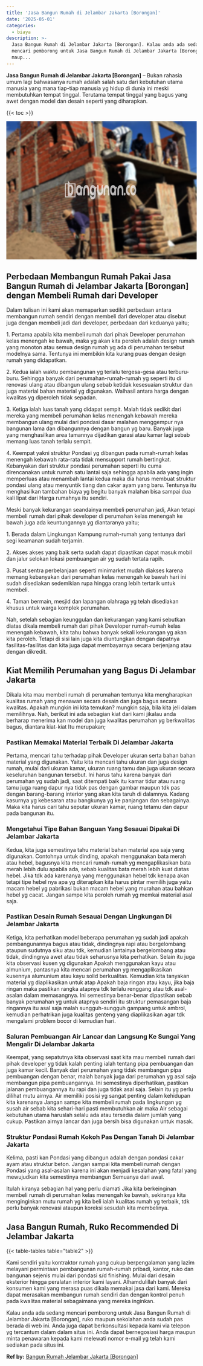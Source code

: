 ```yaml
---
title: 'Jasa Bangun Rumah di Jelambar Jakarta [Borongan]'
date: '2025-05-01'
categories:
  - biaya
description: >-
  Jasa Bangun Rumah di Jelambar Jakarta [Borongan]. Kalau anda ada sedang
  mencari pemborong untuk Jasa Bangun Rumah di Jelambar Jakarta [Borongan], ruko
  maup...
---
```


**Jasa Bangun Rumah di Jelambar Jakarta \[Borongan\]** – Bukan rahasia umum lagi bahwasanya rumah adalah salah satu dari kebutuhan utama manusia yang mana tiap-tiap manusia yg hidup di dunia ini meski membutuhkan tempat tinggal. Terutama tempat tinggal yang bagus yang awet dengan model dan desain seperti yang diharapkan.

{{< toc >}}

![Jasa Bangun Rumah di Jelambar Jakarta [Borongan]](/images/borong-bangunan-09.png)

## Perbedaan Membangun Rumah Pakai Jasa Bangun Rumah di Jelambar Jakarta \[Borongan\] dengan Membeli Rumah dari Developer

Dalam tulisan ini kami akan memaparkan sedikit perbedaan antara membangun rumah sendiri dengan membeli dari developer atau disebut juga dengan membeli jadi dari developer, perbedaan dari keduanya yaitu;

1\. Pertama apabila kita membeli rumah dari pihak Developer perumahan kelas menengah ke bawah, maka yg akan kita peroleh adalah design rumah yang monoton atau semua design rumah yg ada di perumahan tersebut modelnya sama. Tentunya ini membikin kita kurang puas dengan design rumah yang didapatkan.

2\. Kedua ialah waktu pembangunan yg terlalu tergesa-gesa atau terburu-buru. Sehingga banyak dari perumahan-rumah-rumah yg seperti itu di renovasi ulang atau dibangun ulang sebab ketidak kesesuaian struktur dan juga material bahan material yg digunakan. Walhasil antara harga dengan kwalitas yg diperoleh tidak sepadan.

3\. Ketiga ialah luas tanah yang didapat sempit. Malah tidak sedikit dari mereka yang membeli perumahan kelas menengah kebawah mereka membangun ulang mulai dari pondasi dasar malahan menggempur nya bangunan lama dan dibangunnya dengan bangun yg baru. Banyak juga yang menghasilkan area tamannya dijadikan garasi atau kamar lagi sebab memang luas tanah terlalu sempit.

4\. Keempat yakni struktur Pondasi yg dibangun pada rumah-rumah kelas menengah kebawah rata-rata tidak mensupport rumah bertingkat. Kebanyakan dari struktur pondasi perumahan seperti itu cuma direncanakan untuk rumah satu lantai saja sehingga apabila ada yang ingin memperluas atau menambah lantai kedua maka dia harus membuat struktur pondasi ulang atau menyuntik tiang dan cakar ayam yang baru. Tentunya itu menghasilkan tambahan biaya yg begitu banyak malahan bisa sampai dua kali lipat dari Harga rumahnya itu sendiri.

Meski banyak kekurangan seandainya membeli perumahan jadi, Akan tetapi membeli rumah dari pihak developer di perumahan kelas menengah ke bawah juga ada keuntungannya yg diantaranya yaitu;

1\. Berada dalam Lingkungan Kampung rumah-rumah yang tentunya dari segi keamanan sudah terjamin.

2\. Akses akses yang baik serta sudah dapat dipastikan dapat masuk mobil dan jalur selokan lokasi pembuangan air yg sudah tertata rapih.

3\. Pusat sentra perbelanjaan seperti minimarket mudah diakses karena memang kebanyakan dari perumahan kelas menengah ke bawah hari ini sudah disediakan sedemikian rupa hingga orang lebih tertarik untuk membeli.

4\. Taman bermain, mesjid dan lapangan olahraga yg telah disediakan khusus untuk warga komplek perumahan.

Nah, setelah sebagian keunggulan dan kekurangan yang kami sebutkan diatas dikala membeli rumah dari pihak Developer rumah-rumah kelas menengah kebawah, kita tahu bahwa banyak sekali kekurangan yg akan kita peroleh. Tetapi di sisi lain juga kita diuntungkan dengan dapatnya fasilitas-fasilitas dan kita juga dapat membayarnya secara berjenjang atau dengan dikredit.

## Kiat Memilih Perumahan yang Bagus Di Jelambar Jakarta

Dikala kita mau membeli rumah di perumahan tentunya kita mengharapkan kualitas rumah yang menawan secara desain dan juga bagus secara kwalitas. Apakah mungkin ini kita temukan? mungkin saja, bila kita jeli dalam memilihnya. Nah, berikut ini ada sebagian kiat dari kami jikalau anda berharap menerima kan model dan juga kwalitas perumahan yg berkwalitas bagus, diantara kiat-kiat Itu merupakan;

### Pastikan Memakai Material Terbaik Di Jelambar Jakarta

Pertama, mencari tahu terhadap pihak Developer ukuran serta bahan bahan material yang digunakan. Yaitu kita mencari tahu ukuran dan juga design rumah, mulai dari ukuran kamar, ukuran ruang tamu dan juga ukuran secara keseluruhan bangunan tersebut. Ini harus tahu karena banyak dari perumahan yg sudah jadi, saat ditempati baik itu kamar tidur atau ruang tamu juga ruang dapur nya tidak pas dengan gambar maupun tdk pas dengan barang-barang interior yang akan kita taruh di dalamnya. Kadang kasurnya yg kebesaran atau bangkunya yg ke panjangan dan sebagainya. Maka kita harus cari tahu seputar ukuran kamar, ruang tetamu dan dapur pada bangunan itu.

### Mengetahui Tipe Bahan Banguan Yang Sesauai Dipakai Di Jelambar Jakarta

Kedua, kita juga semestinya tahu material bahan material apa saja yang digunakan. Contohnya untuk dinding, apakah menggunakan bata merah atau hebel, bagusnya kita mencari rumah-rumah yg mengaplikasikan bata merah lebih dulu apabila ada, sebab kualitas bata merah lebih kuat diatas hebel. Jika tdk ada karenanya yang menggunakan hebel tdk kenapa akan tetapi tipe hebel nya apa yg diterapkan kita harus pintar memilih juga yaitu macam hebel yg pabrikasi bukan macam hebel yang murahan atau bahkan hebel yg cacat. Jangan sampe kita peroleh rumah yg memkai material asal saja.

### Pastikan Desain Rumah Sesauai Dengan Lingkungan Di Jelambar Jakarta

Ketiga, kita perhatikan model beberapa perumahan yg sudah jadi apakah pembangunannya bagus atau tidak, dindingnya rapi atau bergelombang ataupun sudutnya siku atau tdk, kemudian lantainya bergelombang atau tidak, dindingnya awet atau tidak seharusnya kita perhatikan. Selain itu juga kita observasi kusen yg digunakan Apakah menggunakan kayu atau almunium, pantasnya kita mencari perumahan yg mengaplikasikan kusennya alumunium atau kayu solid berkualitas. Kemudian kita tanyakan material yg diaplikasikan untuk atap Apakah baja ringan atau kayu, jika baja ringan maka pastikan rangka atapnya tdk terlalu renggang atau tdk asal-asalan dalam memasangnya. Ini semestinya benar-benar dipastikan sebab banyak perumahan yg untuk atapnya sendiri itu struktur pemasangan baja ringannya itu asal saja malah sungguh-sungguh gampang untuk ambrol, kemudian perhatrikan juga kualitas genteng yang diaplikasikan agar tdk mengalami problem bocor di kemudian hari.

### Saluran Pembuangan Air Lancar dan Langsung Ke Sungai Yang Mengalir Di Jelambar Jakarta

Keempat, yang sepatutnya kita observasi saat kita mau membeli rumah dari pihak developer yg tidak kalah penting ialah tentang pipa pembuangan dan juga kamar kecil. Banyak dari perumahan yang tidak membangun pipa pembuangan dengan benar, malah banyak juga dari perumahan yg asal saja membangun pipa pembuangannya. Ini semestinya diperhatikan, pastikan jalanan pembuangannya itu rapi dan juga tidak asal saja. Selain itu yg perlu dilihat mutu airnya. Air memiliki posisi yg sangat penting dalam kehidupan kita karenanya Jangan sampe kita membeli rumah pada lingkungan yg susah air sebab kita sehari-hari pasti membutuhkan air maka Air sebagai kebutuhan utama haruslah selalu ada atau tersedia dalam jumlah yang cukup. Pastikan airnya lancar dan juga bersih bisa digunakan untuk masak.

### Struktur Pondasi Rumah Kokoh Pas Dengan Tanah Di Jelambar Jakarta

Kelima, pasti kan Pondasi yang dibangun adalah dengan pondasi cakar ayam atau struktur beton. Jangan sampai kita membeli rumah dengan Pondasi yang asal-asalan karena ini akan menjadi kesalahan yang fatal yang mewujudkan kita semestinya membangun Semuanya dari awal.

Itulah kiranya sebagian hal yang perlu diamati Jika kita berkeinginan membeli rumah di perumahan kelas menengah ke bawah, sekiranya kita menginginkan mutu rumah yg kita beli ialah kualitas rumah yg terbaik, tdk perlu banyak renovasi ataupun koreksi sesudah kita membelinya.

## Jasa Bangun Rumah, Ruko Recommended Di Jelambar Jakarta

{{< table-tables table="table2" >}}

Kami sendiri yaitu kontraktor rumah yang cukup berpengalaman yang lazim melayani permintaan pembangunan rumah-rumah pribadi, kantor, ruko dan bangunan sejenis mulai dari pondasi s/d finishing. Mulai dari desain eksterior hingga peralatan interior kami layani. Alhamdulillah banyak dari konsumen kami yang merasa puas dikala memakai jasa dari kami. Mereka dapat merasakan membangun rumah sendiri dan dengan kontrol penuh pada kwalitas material sebagaimana yang mereka inginkan.

Kalau anda ada sedang mencari pemborong untuk Jasa Bangun Rumah di Jelambar Jakarta \[Borongan\], ruko maupun sekolahan anda sudah pas berada di web ini. Anda juga dapat berkonsultasi kepada kami via telepon yg tercantum dalam dalam situs ini. Anda dapat bernegosiasi harga maupun minta penawaran kepada kami melewati nomor e-mail yg telah kami sediakan pada situs ini.

**Ref by:** [Bangun Rumah Jelambar Jakarta [Borongan]](https://id.wikipedia.org/wiki/Bangun)

